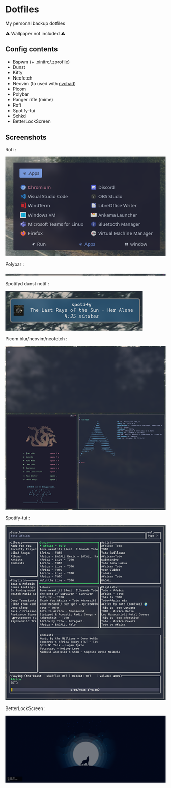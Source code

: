 # Dotfiles

My personal backup dotfiles

⚠️ Wallpaper not included ⚠️

## Config contents
- Bspwm (+ .xinitrc/.zprofile)
- Dunst
- Kitty
- Neofetch
- Neovim (to used with [nvchad](https://nvchad.github.io/))
- Picom
- Polybar
- Ranger rifle (mime)
- Rofi
- Spotify-tui
- Sxhkd
- BetterLockScreen

## Screenshots

Rofi :

![PicomNeovimNeofetch](./.assets/rofi.png)

Polybar :

![Polybar](./.assets/polybar.png)


Spotifyd dunst notif :

![SpotifyDNotif](./.assets/spotifyd-notif.png)

Picom blur/neovim/neofetch :

![PicomNeovimNeofetch](./.assets/nvim_neofetch_picom_bspwm.png)

Spotify-tui :

![PicomNeovimNeofetch](./.assets/spt.png)

BetterLockScreen :

![PicomNeovimNeofetch](./.assets/lockscreen.png)



